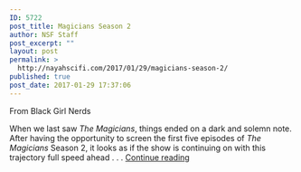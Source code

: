 ```yaml
---
ID: 5722
post_title: Magicians Season 2
author: NSF Staff
post_excerpt: ""
layout: post
permalink: >
  http://nayahscifi.com/2017/01/29/magicians-season-2/
published: true
post_date: 2017-01-29 17:37:06
---
```

From Black Girl Nerds

When we last saw <i>The Magicians</i>, things ended on a dark and solemn note. After having the opportunity to screen the first five episodes of <i>The Magicians </i>Season 2, it looks as if the show is continuing on with this trajectory full speed ahead . . . <a href="https://blackgirlnerds.com/the-magicians-season-2-review/">Continue reading</a>